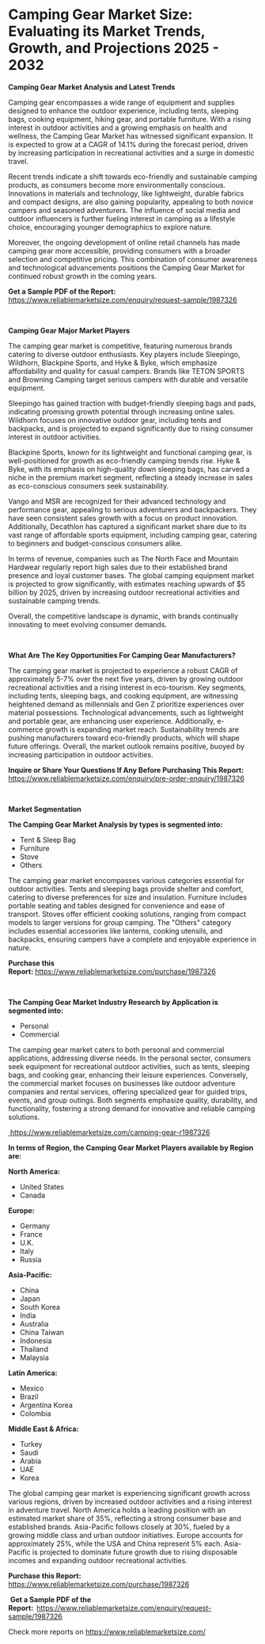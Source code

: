 <p><h1>Camping Gear Market Size: Evaluating its Market Trends, Growth, and Projections 2025 - 2032</h1></p><p><strong>Camping Gear Market Analysis and Latest Trends</strong></p>
<p><p>Camping gear encompasses a wide range of equipment and supplies designed to enhance the outdoor experience, including tents, sleeping bags, cooking equipment, hiking gear, and portable furniture. With a rising interest in outdoor activities and a growing emphasis on health and wellness, the Camping Gear Market has witnessed significant expansion. It is expected to grow at a CAGR of 14.1% during the forecast period, driven by increasing participation in recreational activities and a surge in domestic travel.</p><p>Recent trends indicate a shift towards eco-friendly and sustainable camping products, as consumers become more environmentally conscious. Innovations in materials and technology, like lightweight, durable fabrics and compact designs, are also gaining popularity, appealing to both novice campers and seasoned adventurers. The influence of social media and outdoor influencers is further fueling interest in camping as a lifestyle choice, encouraging younger demographics to explore nature.</p><p>Moreover, the ongoing development of online retail channels has made camping gear more accessible, providing consumers with a broader selection and competitive pricing. This combination of consumer awareness and technological advancements positions the Camping Gear Market for continued robust growth in the coming years.</p></p>
<p><strong>Get a Sample PDF of the Report:&nbsp;</strong> <a href="https://www.reliablemarketsize.com/enquiry/request-sample/1987326?utm_campaign=2216&utm_medium=2&utm_source=Github&utm_content=ia&utm_term=08022025&utm_id=camping-gear">https://www.reliablemarketsize.com/enquiry/request-sample/1987326</a></p>
<p>&nbsp;</p>
<p><strong>Camping Gear Major Market Players</strong></p>
<p><p>The camping gear market is competitive, featuring numerous brands catering to diverse outdoor enthusiasts. Key players include Sleepingo, Wildhorn, Blackpine Sports, and Hyke & Byke, which emphasize affordability and quality for casual campers. Brands like TETON SPORTS and Browning Camping target serious campers with durable and versatile equipment.</p><p>Sleepingo has gained traction with budget-friendly sleeping bags and pads, indicating promising growth potential through increasing online sales. Wildhorn focuses on innovative outdoor gear, including tents and backpacks, and is projected to expand significantly due to rising consumer interest in outdoor activities. </p><p>Blackpine Sports, known for its lightweight and functional camping gear, is well-positioned for growth as eco-friendly camping trends rise. Hyke & Byke, with its emphasis on high-quality down sleeping bags, has carved a niche in the premium market segment, reflecting a steady increase in sales as eco-conscious consumers seek sustainability.</p><p>Vango and MSR are recognized for their advanced technology and performance gear, appealing to serious adventurers and backpackers. They have seen consistent sales growth with a focus on product innovation. Additionally, Decathlon has captured a significant market share due to its vast range of affordable sports equipment, including camping gear, catering to beginners and budget-conscious consumers alike.</p><p>In terms of revenue, companies such as The North Face and Mountain Hardwear regularly report high sales due to their established brand presence and loyal customer bases. The global camping equipment market is projected to grow significantly, with estimates reaching upwards of $5 billion by 2025, driven by increasing outdoor recreational activities and sustainable camping trends.</p><p>Overall, the competitive landscape is dynamic, with brands continually innovating to meet evolving consumer demands.</p></p>
<p>&nbsp;</p>
<p><strong>What Are The Key Opportunities For Camping Gear Manufacturers?</strong></p>
<p><p>The camping gear market is projected to experience a robust CAGR of approximately 5-7% over the next five years, driven by growing outdoor recreational activities and a rising interest in eco-tourism. Key segments, including tents, sleeping bags, and cooking equipment, are witnessing heightened demand as millennials and Gen Z prioritize experiences over material possessions. Technological advancements, such as lightweight and portable gear, are enhancing user experience. Additionally, e-commerce growth is expanding market reach. Sustainability trends are pushing manufacturers toward eco-friendly products, which will shape future offerings. Overall, the market outlook remains positive, buoyed by increasing participation in outdoor activities.</p></p>
<p><strong>Inquire or Share Your Questions If Any Before Purchasing This Report:</strong> <a href="https://www.reliablemarketsize.com/enquiry/pre-order-enquiry/1987326?utm_campaign=2216&utm_medium=2&utm_source=Github&utm_content=ia&utm_term=08022025&utm_id=camping-gear">https://www.reliablemarketsize.com/enquiry/pre-order-enquiry/1987326</a></p>
<p>&nbsp;</p>
<p><strong>Market Segmentation</strong></p>
<p><strong>The Camping Gear Market Analysis by types is segmented into:</strong></p>
<p><ul><li>Tent & Sleep Bag</li><li>Furniture</li><li>Stove</li><li>Others</li></ul></p>
<p><p>The camping gear market encompasses various categories essential for outdoor activities. Tents and sleeping bags provide shelter and comfort, catering to diverse preferences for size and insulation. Furniture includes portable seating and tables designed for convenience and ease of transport. Stoves offer efficient cooking solutions, ranging from compact models to larger versions for group camping. The "Others" category includes essential accessories like lanterns, cooking utensils, and backpacks, ensuring campers have a complete and enjoyable experience in nature.</p></p>
<p><strong>Purchase this Report:&nbsp;</strong><a href="https://www.reliablemarketsize.com/purchase/1987326?utm_campaign=2216&utm_medium=2&utm_source=Github&utm_content=ia&utm_term=08022025&utm_id=camping-gear">https://www.reliablemarketsize.com/purchase/1987326</a></p>
<p>&nbsp;</p>
<p><strong>The Camping Gear Market Industry Research by Application is segmented into:</strong></p>
<p><ul><li>Personal</li><li>Commercial</li></ul></p>
<p><p>The camping gear market caters to both personal and commercial applications, addressing diverse needs. In the personal sector, consumers seek equipment for recreational outdoor activities, such as tents, sleeping bags, and cooking gear, enhancing their leisure experiences. Conversely, the commercial market focuses on businesses like outdoor adventure companies and rental services, offering specialized gear for guided trips, events, and group outings. Both segments emphasize quality, durability, and functionality, fostering a strong demand for innovative and reliable camping solutions.</p></p>
<p><a href="https://www.reliablemarketsize.com/camping-gear-r1987326?utm_campaign=2216&utm_medium=2&utm_source=Github&utm_content=ia&utm_term=08022025&utm_id=camping-gear">&nbsp;https://www.reliablemarketsize.com/camping-gear-r1987326</a></p>
<p><strong>In terms of Region, the Camping Gear Market Players available by Region are:</strong></p>
<p>
    <p> <strong> North America: </strong>
        <ul>
            <li>United States</li>
            <li>Canada</li>
        </ul>
        </p> 
    <p> <strong> Europe: </strong>
        <ul>
            <li>Germany</li>
            <li>France</li>
            <li>U.K.</li>
            <li>Italy</li>
            <li>Russia</li>
        </ul>
        </p> 
    <p> <strong> Asia-Pacific: </strong>
        <ul>
            <li>China</li>
            <li>Japan</li>
            <li>South Korea</li>
            <li>India</li>
            <li>Australia</li>
            <li>China Taiwan</li>
            <li>Indonesia</li>
            <li>Thailand</li>
            <li>Malaysia</li>
        </ul>
        </p> 
    <p> <strong> Latin America: </strong>
        <ul>
            <li>Mexico</li>
            <li>Brazil</li>
            <li>Argentina Korea</li>
            <li>Colombia</li>
        </ul>
        </p> 
    <p> <strong> Middle East & Africa: </strong>
        <ul>
            <li>Turkey</li>
            <li>Saudi</li>
            <li>Arabia</li>
            <li>UAE</li>
            <li>Korea</li>
        </ul>
    </p>
    </p>
<p><p>The global camping gear market is experiencing significant growth across various regions, driven by increased outdoor activities and a rising interest in adventure travel. North America holds a leading position with an estimated market share of 35%, reflecting a strong consumer base and established brands. Asia-Pacific follows closely at 30%, fueled by a growing middle class and urban outdoor initiatives. Europe accounts for approximately 25%, while the USA and China represent 5% each. Asia-Pacific is projected to dominate future growth due to rising disposable incomes and expanding outdoor recreational activities.</p></p>
<p><strong>Purchase this Report: </strong><a href="https://www.reliablemarketsize.com/purchase/1987326?utm_campaign=2216&utm_medium=2&utm_source=Github&utm_content=ia&utm_term=08022025&utm_id=camping-gear">https://www.reliablemarketsize.com/purchase/1987326</a></p>
<p>&nbsp;<strong>Get a Sample PDF of the Report:&nbsp;&nbsp;</strong><a href="https://www.reliablemarketsize.com/enquiry/request-sample/1987326?utm_campaign=2216&utm_medium=2&utm_source=Github&utm_content=ia&utm_term=08022025&utm_id=camping-gear">https://www.reliablemarketsize.com/enquiry/request-sample/1987326</a></p>
<p><strong></strong></p>
<p>Check more reports on <a href="https://www.reliablemarketsize.com/?utm_campaign=2216&utm_medium=2&utm_source=Github&utm_content=ia&utm_term=08022025&utm_id=camping-gear">https://www.reliablemarketsize.com/</a></p>
